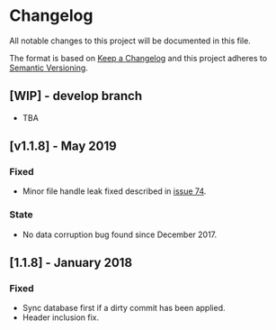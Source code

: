 # Changelog

All notable changes to this project will be documented in this file.

The format is based on [Keep a Changelog](http://keepachangelog.com/en/1.0.0/)
and this project adheres to [Semantic Versioning](http://semver.org/spec/v2.0.0.html).

## [WIP] - develop branch

- TBA

## [v1.1.8] - May 2019

### Fixed
- Minor file handle leak fixed described in [issue 74](https://github.com/symisc/unqlite/issues/74).
### State
- No data corruption bug found since December 2017.

## [1.1.8] - January 2018

### Fixed

- Sync database first if a dirty commit has been applied.
- Header inclusion fix.
